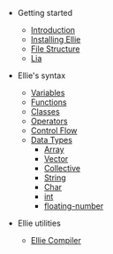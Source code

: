 * Getting started

  * [Introduction](introduction.md)
  * [Installing Ellie](installing.md)
  * [File Structure](file_structure.md)
  * [Lia](lia.md)

* Ellie's syntax
  * [Variables](./syntax/variables.md)
  * [Functions](./syntax/functions.md)
  * [Classes](./syntax/classes.md)
  * [Operators](./syntax/operators.md)
  * [Control Flow](./syntax/control_flow.md)
  * [Data Types](./syntax/data_types.md)
      * [Array](./syntax/array.md)
      * [Vector](./syntax/vector.md)
      * [Collective](./syntax/collective.md)
      * [String](./syntax/string.md)
      * [Char](./syntax/char.md)
      * [int](./syntax/int.md)
      * [floating-number](./syntax/floating_number.md)



* Ellie utilities
  * [Ellie Compiler](elliec.md)

